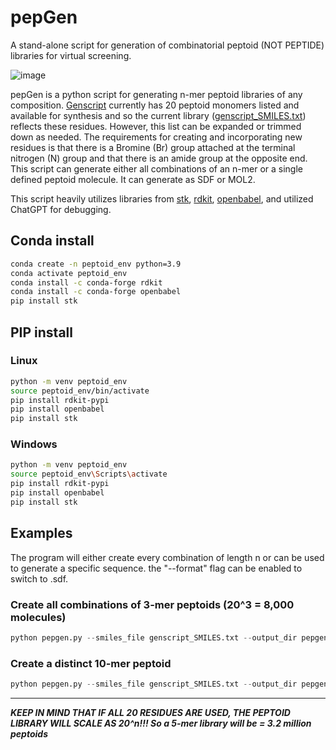 # pepGen
A stand-alone script for generation of combinatorial peptoid (NOT PEPTIDE) libraries for virtual screening.

![image](https://github.com/user-attachments/assets/13a0e08e-42ae-41b4-8219-85848f787ac1)


pepGen is a python script for generating n-mer peptoid libraries of any composition. [Genscript](https://www.genscript.com/peptoid_synthesis.html) currently has 20 peptoid monomers listed and available for synthesis and so the current library ([genscript_SMILES.txt](https://github.com/rcmons01/pepGen/blob/main/genscript_SMILES.txt)) reflects these residues. However, this list can be expanded or trimmed down as needed. The requirements for creating and incorporating new residues is that there is a Bromine (Br) group attached at the terminal nitrogen (N) group and that there is an amide group at the opposite end. This script can generate either all combinations of an n-mer or a single defined peptoid molecule. It can generate as SDF or MOL2. 

This script heavily utilizes libraries from [stk](https://github.com/thestk/stk), [rdkit](https://github.com/rdkit/rdkit), [openbabel](https://github.com/openbabel/openbabel), and utilized ChatGPT for debugging. 

## Conda install

```sh
conda create -n peptoid_env python=3.9
conda activate peptoid_env
conda install -c conda-forge rdkit
conda install -c conda-forge openbabel
pip install stk
```

## PIP install

### Linux
```sh
python -m venv peptoid_env
source peptoid_env/bin/activate
pip install rdkit-pypi
pip install openbabel
pip install stk
```

### Windows
```sh
python -m venv peptoid_env
source peptoid_env\Scripts\activate
pip install rdkit-pypi
pip install openbabel
pip install stk
```

## Examples

The program will either create every combination of length n or can be used to generate a specific sequence. the "--format" flag can be enabled to switch to .sdf. 

### Create all combinations of 3-mer peptoids (20^3 = 8,000 molecules)
```py
python pepgen.py --smiles_file genscript_SMILES.txt --output_dir pepgen_output --mode combinations --length 3
```

### Create a distinct 10-mer peptoid
```py
python pepgen.py --smiles_file genscript_SMILES.txt --output_dir pepgen_output --mode single --sequence "Ndip_NVal_NVal_Nmba_NIle_NLeu_Nffa_Ntbu_Nffa_Nffa"
```

---

***KEEP IN MIND THAT IF ALL 20 RESIDUES ARE USED, THE PEPTOID LIBRARY WILL SCALE AS 20^n!!! So a 5-mer library will be = 3.2 million peptoids***
